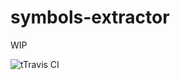 # symbols-extractor
WIP

![tTravis CI](https://api.travis-ci.org/gofed/symbols-extractor.svg?branch=master)

